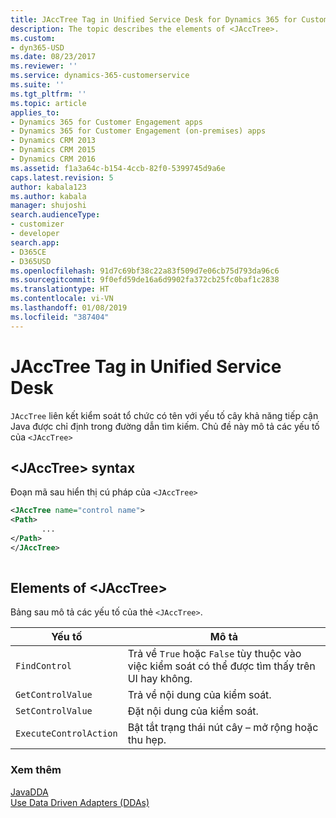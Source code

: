 ```yaml
---
title: JAccTree Tag in Unified Service Desk for Dynamics 365 for Customer Engagement apps| MicrosoftDocs
description: The topic describes the elements of <JAccTree>.
ms.custom:
- dyn365-USD
ms.date: 08/23/2017
ms.reviewer: ''
ms.service: dynamics-365-customerservice
ms.suite: ''
ms.tgt_pltfrm: ''
ms.topic: article
applies_to:
- Dynamics 365 for Customer Engagement apps
- Dynamics 365 for Customer Engagement (on-premises) apps
- Dynamics CRM 2013
- Dynamics CRM 2015
- Dynamics CRM 2016
ms.assetid: f1a3a64c-b154-4ccb-82f0-5399745d9a6e
caps.latest.revision: 5
author: kabala123
ms.author: kabala
manager: shujoshi
search.audienceType:
- customizer
- developer
search.app:
- D365CE
- D365USD
ms.openlocfilehash: 91d7c69bf38c22a83f509d7e06cb75d793da96c6
ms.sourcegitcommit: 9f0efd59de16a6d9902fa372cb25fc0baf1c2838
ms.translationtype: HT
ms.contentlocale: vi-VN
ms.lasthandoff: 01/08/2019
ms.locfileid: "387404"
---
```

# <a name="jacctree-tag-in-unified-service-desk"></a>JAccTree Tag in Unified Service Desk
`JAccTree` liên kết kiểm soát tổ chức có tên với yếu tố cây khả năng tiếp cận Java được chỉ định trong đường dẫn tìm kiếm. Chủ đề này mô tả các yếu tố của `<JAccTree>`  
  
## <a name="jacctree-syntax"></a>\<JAccTree> syntax  
 Đoạn mã sau hiển thị cú pháp của `<JAccTree>`  
  
```xml  
<JAccTree name="control name">  
<Path>  
       ...      
</Path>  
</JAccTree>  
  
```  
  
## <a name="elements-of-jacctree"></a>Elements of \<JAccTree>  
 Bảng sau mô tả các yếu tố của thẻ `<JAccTree>`.  
  
|Yếu tố|Mô tả|  
|-------------|-----------------|  
|`FindControl`|Trả về `True` hoặc `False` tùy thuộc vào việc kiểm soát có thể được tìm thấy trên UI hay không.|  
|`GetControlValue`|Trả về nội dung của kiểm soát.|  
|`SetControlValue`|Đặt nội dung của kiểm soát.|  
|`ExecuteControlAction`|Bật tắt trạng thái nút cây – mở rộng hoặc thu hẹp.|  
  
### <a name="see-also"></a>Xem thêm  
 [JavaDDA](../unified-service-desk/javadda.md)   
 [Use Data Driven Adapters (DDAs)](../unified-service-desk/use-data-driven-adapters-ddas.md)
